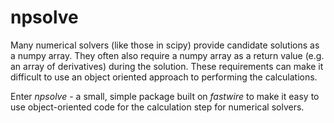 # npsolve

Many numerical solvers (like those in scipy) provide candidate solutions as a numpy array. They often also require a numpy array as a return value (e.g. an array of derivatives) during the solution. These requirements can make it difficult to use an object oriented approach to performing the calculations. 

Enter *npsolve* - a small, simple package built on *fastwire* to make it easy to use object-oriented code for the calculation step for numerical solvers.
